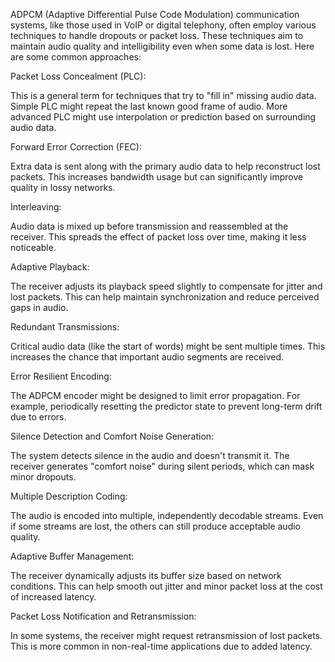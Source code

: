 ADPCM (Adaptive Differential Pulse Code Modulation) communication systems, like those used in VoIP or digital telephony, often employ various techniques to handle dropouts or packet loss. These techniques aim to maintain audio quality and intelligibility even when some data is lost. Here are some common approaches:

Packet Loss Concealment (PLC):

This is a general term for techniques that try to "fill in" missing audio data.
Simple PLC might repeat the last known good frame of audio.
More advanced PLC might use interpolation or prediction based on surrounding audio data.


Forward Error Correction (FEC):

Extra data is sent along with the primary audio data to help reconstruct lost packets.
This increases bandwidth usage but can significantly improve quality in lossy networks.


Interleaving:

Audio data is mixed up before transmission and reassembled at the receiver.
This spreads the effect of packet loss over time, making it less noticeable.


Adaptive Playback:

The receiver adjusts its playback speed slightly to compensate for jitter and lost packets.
This can help maintain synchronization and reduce perceived gaps in audio.


Redundant Transmissions:

Critical audio data (like the start of words) might be sent multiple times.
This increases the chance that important audio segments are received.


Error Resilient Encoding:

The ADPCM encoder might be designed to limit error propagation.
For example, periodically resetting the predictor state to prevent long-term drift due to errors.


Silence Detection and Comfort Noise Generation:

The system detects silence in the audio and doesn't transmit it.
The receiver generates "comfort noise" during silent periods, which can mask minor dropouts.


Multiple Description Coding:

The audio is encoded into multiple, independently decodable streams.
Even if some streams are lost, the others can still produce acceptable audio quality.


Adaptive Buffer Management:

The receiver dynamically adjusts its buffer size based on network conditions.
This can help smooth out jitter and minor packet loss at the cost of increased latency.


Packet Loss Notification and Retransmission:

In some systems, the receiver might request retransmission of lost packets.
This is more common in non-real-time applications due to added latency.